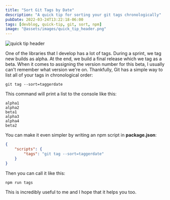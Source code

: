 ```yaml
---
title: "Sort Git Tags by Date"
description: "A quick tip for sorting your git tags chronologically"
pubDate: 2022-03-24T13:22:18-06:00
tags: [devblog, quick-tip, git, sort, npm]
image: "@assets/images/quick_tip_header.png"
---
```


![quick tip header](@assets/images/quick_tip_header.png "Quick Tip")

One of the libraries that I develop has a lot of tags. During a sprint, we tag new builds as alpha. At the end, we build a final release which we tag as a beta. When it comes to assigning the version number for this beta, I usually can't remember what version we're on. Thankfully, Git has a simple way to list all of your tags in chronological order:

```shell
git tag --sort=taggerdate
```

This command will print a list to the console like this:

```shell
alpha1
alpha2
beta1
alpha3
alpha4
beta2
```

You can make it even simpler by writing an npm script in **package.json**:

```json
{
	"scripts": {
		"tags": "git tag --sort=taggerdate"
	}
}
```

Then you can call it like this:

```shell
npm run tags
```

This is incredibly useful to me and I hope that it helps you too. 